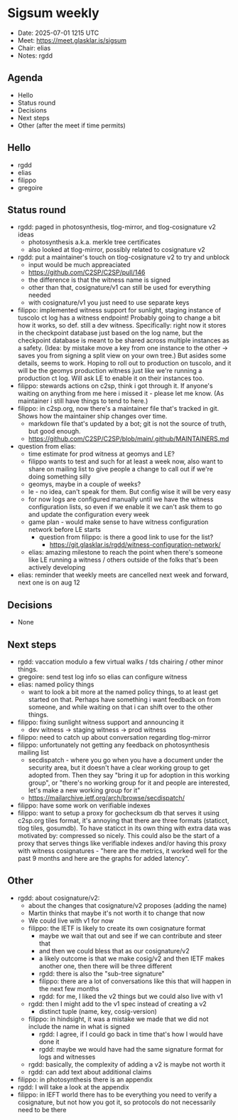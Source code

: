 # Sigsum weekly

  - Date: 2025-07-01 1215 UTC
  - Meet: https://meet.glasklar.is/sigsum
  - Chair: elias
  - Notes: rgdd

## Agenda

  - Hello
  - Status round
  - Decisions
  - Next steps
  - Other (after the meet if time permits)

## Hello

  - rgdd
  - elias
  - filippo
  - gregoire

## Status round

  - rgdd: paged in photosynthesis, tlog-mirror, and tlog-cosignature v2 ideas
    - photosynthesis a.k.a. merkle tree certificates
    - also looked at tlog-mirror, possibly related to cosignature v2
  - rgdd: put a maintainer's touch on tlog-cosignature v2 to try and unblock
    - input would be much appreaciated
    - https://github.com/C2SP/C2SP/pull/146
    - the difference is that the witness name is signed
    - other than that, cosignature/v1 can still be used for everything needed
    - with cosignature/v1 you just need to use separate keys
  - filippo: implemented witness support for sunlight, staging instance of tuscolo ct log has a witness endpoint! Probably going to change a bit how it works, so def. still a dev witness. Specifically: right now it stores in the checkpoint database just based on the log name, but the checkpoint database is meant to be shared across multiple instances as a safety. (Idea: by mistake move a key from one instance to the other -> saves you from signing a split view on your own tree.) But asides some details, seems to work. Hoping to roll out to production on tuscolo, and it will be the geomys production witness just like we're running a production ct log. Will ask LE to enable it on their instances too.
  - filippo: stewards actions on c2sp, think i got through it. If anyone's waiting on anything from me here i missed it - please let me know. (As maintainer i still have things to tend to here.)
  - filippo: in c2sp.org, now there's a maintainer file that's tracked in git. Shows how the maintainer ship changes over time.
    - markdown file that's updated by a bot; git is not the source of truth, but good enough.
    - https://github.com/C2SP/C2SP/blob/main/.github/MAINTAINERS.md
  - question from elias:
    - time estimate for prod witness at geomys and LE?
    - filippo wants to test and such for at least a week now, also want to share on mailing list to give people a change to call out if we're doing something silly
    - geomys, maybe in a couple of weeks?
    - le - no idea, can't speak for them. But config wise it will be very easy
    - for now logs are configured manually until we have the witness configuration lists, so even if we enable it we can't ask them to go and update the configuration every week
    - game plan - would make sense to have witness configuration network before LE starts
      - question from filippo: is there a good link to use for the list?
        - https://git.glasklar.is/rgdd/witness-configuration-network/
    - elias: amazing milestone to reach the point when there's someone like LE running a witness / others outside of the folks that's been actively developing
  - elias: reminder that weekly meets are cancelled next week and forward, next one is on aug 12

## Decisions

  - None

## Next steps

  - rgdd: vaccation modulo a few virtual walks / tds chairing / other minor things.
  - gregoire: send test log info so elias can configure witness
  - elias: named policy things
    - want to look a bit more at the named policy things, to at least get started on that. Perhaps have something i want feedback on from someone, and while waiting on that i can shift over to the other things.
  - filippo: fixing sunlight witness support and announcing it
    - dev witness -> staging witness -> prod witness
  - filippo: need to catch up about conversation regarding tlog-mirror
  - filippo: unfortunately not getting any feedback on photosynthesis mailing list
    - secdispatch - where you go when you have a document under the security area, but it doesn't have a clear working group to get adopted from. Then they say "bring it up for adoption in this working group", or "there's no working group for it and people are interested, let's make a new working group for it"
     - https://mailarchive.ietf.org/arch/browse/secdispatch/
  - filippo: have some work on verifiable indexes
  - filippo: want to setup a proxy for gochecksum db that serves it using c2sp.org tiles format, it's annoying that there are three formats (staticct, tlog tiles, gosumdb). To have staticct in its own thing with extra data was motivated by: compressed so nicely. This could also be the start of a proxy that serves things like verifiable indexes and/or having this proxy with witness cosignatures - "here are the metrics, it worked well for the past 9 months and here are the graphs for added latency".

## Other

  - rgdd: about cosignature/v2:
      - about the changes that cosignature/v2 proposes (adding the name)
      - Martin thinks that maybe it's not worth it to change that now
      - We could live with v1 for now
      - filippo: the IETF is likely to create its own cosignature format
        - maybe we wait that out and see if we can contribute and steer that
        - and then we could bless that as our cosignature/v2
        - a likely outcome is that we make cosig/v2 and then IETF makes another one, then there will be three different
        - rgdd: there is also the "sub-tree signature"
        - filippo: there are a lot of conversations like this that will happen in the next few months
        - rgdd: for me, I liked the v2 things but we could also live with v1
    - rgdd: then I might add to the v1 spec instead of creating a v2
      - distinct tuple (name, key, cosig-version)
    - filippo: in hindsight, it was a mistake we made that we did not include the name in what is signed
      - rgdd: I agree, if I could go back in time that's how I would have done it
      - rgdd: maybe we would have had the same signature format for logs and witnesses
    - rgdd: basically, the complexity of adding a v2 is maybe not worth it
    - rgdd: can add text about additional claims
  - filippo: in photosynthesis there is an appendix
  - rgdd: I will take a look at the appendix
  - filippo: in IEFT world there has to be everything you need to verify a cosignature, but not how you got it, so protocols do not necessarily need to be there
